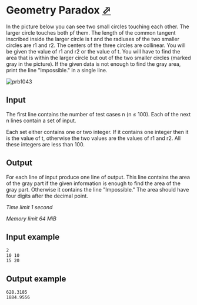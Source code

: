 # Geometry Paradox [⬀](https://www.e-olymp.com/en/contests/8947/problems/77338)

In the picture below you can see two small circles touching each other. The larger circle touches both pf them. The length of the common tangent inscribed inside the larger circle is t and the radiuses of the two smaller circles are r1 and r2. The centers of the three circles are collinear. You will be given the value of r1 and r2 or the value of t. You will have to find the area that is within the larger circle but out of the two smaller circles (marked gray in the picture). If the given data is not enough to find the gray area, print the line "Impossible." in a single line.

![prb1043](1277197278.jpg)

## Input

The first line contains the number of test cases n (n ≤ 100). Each of the next n lines contain a set of input.

Each set either contains one or two integer. If it contains one integer then it is the value of t, otherwise the two values are the values of r1 and r2. All these integers are less than 100.

## Output

For each line of input produce one line of output. This line contains the area of the gray part if the given information is enough to find the area of the gray part. Otherwise it contains the line "Impossible." The area should have four digits after the decimal point.

_Time limit 1 second_

_Memory limit 64 MiB_

## Input example
```
2
10 10
15 20
```

## Output example
```
628.3185
1884.9556
```
